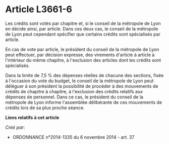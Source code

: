 # Article L3661-6

Les crédits sont votés par chapitre et, si le conseil de la métropole de Lyon en décide ainsi, par article. Dans ces deux
cas, le conseil de la métropole de Lyon peut cependant spécifier que certains crédits sont spécialisés par article.

En cas de vote par article, le président du conseil de la métropole de Lyon peut effectuer, par décision expresse, des
virements d'article à article à l'intérieur du même chapitre, à l'exclusion des articles dont les crédits sont spécialisés.

Dans la limite de 7,5 % des dépenses réelles de chacune des sections, fixée à l'occasion du vote du budget, le conseil de la
métropole de Lyon peut déléguer à son président la possibilité de procéder à des mouvements de crédits de chapitre à
chapitre, à l'exclusion des crédits relatifs aux dépenses de personnel. Dans ce cas, le président du conseil de la métropole
de Lyon informe l'assemblée délibérante de ces mouvements de crédits lors de sa plus proche séance.

**Liens relatifs à cet article**

_Créé par_:

  - ORDONNANCE n°2014-1335 du 6 novembre 2014 - art. 37
